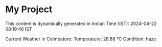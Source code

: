 # My Project

This content is dynamically generated in Indian Time (IST): 2024-04-22 08:19:46 IST


Current Weather in Coimbatore:
Temperature: 28.88 °C
Condition: haze
